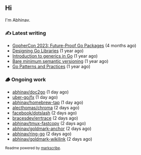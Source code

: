 ## Hi

I'm Abhinav.

### ✍️ Latest writing


- [GopherCon 2023: Future-Proof Go Packages](https://abhinavg.net/2023/09/27/future-proof-packages/) (4 months ago)
- [Designing Go Libraries](https://abhinavg.net/2022/12/06/designing-go-libraries/) (1 year ago)
- [Introduction to generics in Go](https://abhinavg.net/2022/11/23/generics-intro/) (1 year ago)
- [Bare minimum semantic versioning](https://abhinavg.net/2022/11/07/semver/) (1 year ago)
- [Go Patterns and Practices](https://abhinavg.net/2022/09/19/go-patterns-and-practices-talk/) (1 year ago)

### 🪵 Ongoing work


- [abhinav/doc2go](https://github.com/abhinav/doc2go) (1 day ago)
- [uber-go/fx](https://github.com/uber-go/fx) (1 day ago)
- [abhinav/homebrew-tap](https://github.com/abhinav/homebrew-tap) (1 day ago)
- [alecthomas/chroma](https://github.com/alecthomas/chroma) (2 days ago)
- [facebook/dotslash](https://github.com/facebook/dotslash) (2 days ago)
- [bracesdev/errtrace](https://github.com/bracesdev/errtrace) (2 days ago)
- [abhinav/tmux-fastcopy](https://github.com/abhinav/tmux-fastcopy) (2 days ago)
- [abhinav/goldmark-anchor](https://github.com/abhinav/goldmark-anchor) (2 days ago)
- [abhinav/ring-go](https://github.com/abhinav/ring-go) (2 days ago)
- [abhinav/goldmark-wikilink](https://github.com/abhinav/goldmark-wikilink) (2 days ago)

<sub>Readme powered by [markscribe](https://github.com/muesli/markscribe).</sub>
